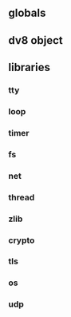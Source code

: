 ## globals

## dv8 object

## libraries

### tty
### loop
### timer
### fs
### net
### thread
### zlib
### crypto
### tls
### os
### udp

